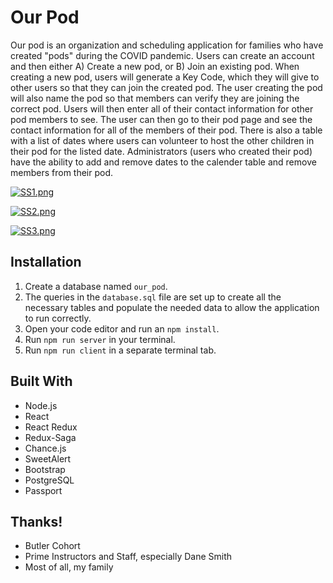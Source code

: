 # Our Pod
  Our pod is an organization and scheduling application for families who have created "pods" during the COVID pandemic.
Users can create an account and then either A) Create a new pod, or B) Join an existing pod. When creating a new pod, users
will generate a Key Code, which they will give to other users so that they can join the created pod. The user creating the pod will 
also name the pod so that members can verify they are joining the correct pod. Users will then enter all of their contact
information for other pod members to see. The user can then go to their pod page and see the contact information for all of the 
members of their pod. There is also a table with a list of dates where users can volunteer to host the other children in their 
pod for the listed date. Administrators (users who created their pod) have the ability to add and remove dates to the calender table 
and remove members from their pod. 

[![SS1.png](https://i.postimg.cc/kgL38h01/SS1.png)](https://postimg.cc/xXG4VgTM)

[![SS2.png](https://i.postimg.cc/QCdyPQZ9/SS2.png)](https://postimg.cc/KkCf3gzx)

[![SS3.png](https://i.postimg.cc/Cxq6WMXN/SS3.png)](https://postimg.cc/k27cSCn6)


## Installation

1. Create a database named `our_pod`.
2. The queries in the `database.sql` file are set up to create all the necessary tables and populate the needed data to allow the application to run correctly. 
3. Open your code editor and run an `npm install`.
4. Run `npm run server` in your terminal.
5. Run `npm run client` in a separate terminal tab.

## Built With
* Node.js
* React
* React Redux
* Redux-Saga
* Chance.js
* SweetAlert
* Bootstrap
* PostgreSQL
* Passport

## Thanks!
* Butler Cohort
* Prime Instructors and Staff, especially Dane Smith
* Most of all, my family




